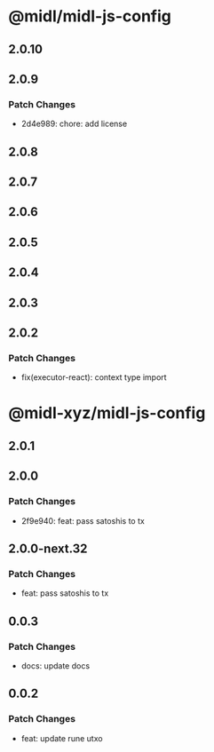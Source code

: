 # @midl/midl-js-config

## 2.0.10

## 2.0.9

### Patch Changes

- 2d4e989: chore: add license

## 2.0.8

## 2.0.7

## 2.0.6

## 2.0.5

## 2.0.4

## 2.0.3

## 2.0.2

### Patch Changes

- fix(executor-react): context type import

# @midl-xyz/midl-js-config

## 2.0.1

## 2.0.0

### Patch Changes

- 2f9e940: feat: pass satoshis to tx

## 2.0.0-next.32

### Patch Changes

- feat: pass satoshis to tx

## 0.0.3

### Patch Changes

- docs: update docs

## 0.0.2

### Patch Changes

- feat: update rune utxo
